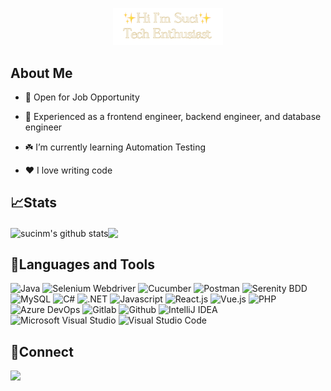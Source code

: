 <p align="center">
  <img width="35%" alt="Hello, I'm Suci. Tech Enthusiast" src="./assets/header-suci.PNG" />
<!--   <br />
  <img align="center" src="https://visitcount.itsvg.in/api?id=sucinm&label=Profile%20Views&color=2&icon=1&pretty=true" /> -->
</p>


## About Me
- :star2: Open for Job Opportunity 

- 💼 Experienced as a frontend engineer, backend engineer, and database engineer

- :shamrock: I’m currently learning Automation Testing

- ❤️ I love writing code

## 📈Stats
<p align="left">
  <img align="center" src="https://github-readme-stats-eight-theta.vercel.app/api?username=sucinm&show_icons=true&include_all_commits=true&theme=solarized-light&hide_border=true" alt="sucinm's github stats" /><img align="center" src="https://github-readme-stats-eight-theta.vercel.app/api/top-langs/?username=sucinm&layout=compact&theme=solarized-light&hide_border=true" />
</p>

## 🔨Languages and Tools

![Java](https://img.shields.io/badge/-java-181717?style=for-the-badge&logo=java&color=6b4f31)
![Selenium Webdriver](https://img.shields.io/badge/-selenium-181717?style=for-the-badge&logo=selenium&color=6b4f31&logoColor=white)
![Cucumber](https://img.shields.io/badge/-cucumber-181717?style=for-the-badge&logo=cucumber&color=6b4f31&logoColor=white)
![Postman](https://img.shields.io/badge/-postman-181717?style=for-the-badge&logo=postman&color=6b4f31&logoColor=white)
![Serenity BDD](https://img.shields.io/badge/-serenitybdd-181717?style=for-the-badge&logo=serenitybdd&color=6b4f31&logoColor=white)
![MySQL](https://img.shields.io/badge/-mysql-181717?style=for-the-badge&logo=mysql&color=6b4f31&logoColor=white)
![C#](https://img.shields.io/badge/-c%23-181717?style=for-the-badge&logo=csharp&color=6b4f31)
![.NET](https://img.shields.io/badge/-.net-181717?style=for-the-badge&logo=.net&color=6b4f31)
![Javascript](https://img.shields.io/badge/-javascript-181717?style=for-the-badge&logo=javascript&color=6b4f31&logoColor=white)
![React.js](https://img.shields.io/badge/-react-181717?style=for-the-badge&logo=react&color=6b4f31&logoColor=white)
![Vue.js](https://img.shields.io/badge/-vue.js-181717?style=for-the-badge&logo=vue.js&color=6b4f31&logoColor=white)
![PHP](https://img.shields.io/badge/-php-181717?style=for-the-badge&logo=php&color=6b4f31&logoColor=white)
![Azure DevOps](https://img.shields.io/badge/-azuredevops-181717?style=for-the-badge&logo=azuredevops&color=6b4f31)
![Gitlab](https://img.shields.io/badge/-gitlab-181717?style=for-the-badge&logo=gitlab&color=6b4f31&logoColor=white)
![Github](https://img.shields.io/badge/-GitHub-181717?style=for-the-badge&logo=github&color=6b4f31)
![IntelliJ IDEA](https://img.shields.io/badge/-IntelliJIDEA-181717?style=for-the-badge&logo=intellij-idea&color=6b4f31)
![Microsoft Visual Studio](https://img.shields.io/badge/-microsoft%20visual%20studio-181717?style=for-the-badge&logo=visual-studio&color=6b4f31)
![Visual Studio Code](https://img.shields.io/badge/-visual%20studio%20code-181717?style=for-the-badge&logo=visual-studio-code&color=6b4f31)

## 🔗Connect
<p>
    <a href="https://www.linkedin.com/in/sucinm" target="blank"><img src="https://img.shields.io/badge/-linkedin-181717?style=for-the-badge&logo=linkedin&color=6b4f31" /></a>
</p>

<!--
**sucinm/sucinm** is a ✨ _special_ ✨ repository because its `README.md` (this file) appears on your GitHub profile.

Here are some ideas to get you started:

- 🔭 I’m currently working on ...
- 🌱 I’m currently learning ...
- 👯 I’m looking to collaborate on ...
- 🤔 I’m looking for help with ...
- 💬 Ask me about ...
- 📫 How to reach me: ...
- 😄 Pronouns: ...
- ⚡ Fun fact: ...
-->
